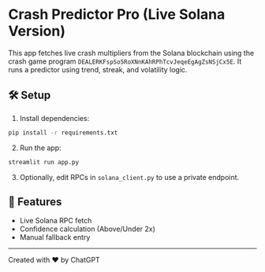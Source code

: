 # Crash Predictor Pro (Live Solana Version)

This app fetches live crash multipliers from the Solana blockchain using the crash game program `DEALERKFspSo5RoXNnKAhRPhTcvJeqeEgAgZsNSjCx5E`. It runs a predictor using trend, streak, and volatility logic.

## 🛠 Setup

1. Install dependencies:
```bash
pip install -r requirements.txt
```

2. Run the app:
```bash
streamlit run app.py
```

3. Optionally, edit RPCs in `solana_client.py` to use a private endpoint.

## 🔄 Features
- Live Solana RPC fetch
- Confidence calculation (Above/Under 2x)
- Manual fallback entry

---
Created with ❤️ by ChatGPT